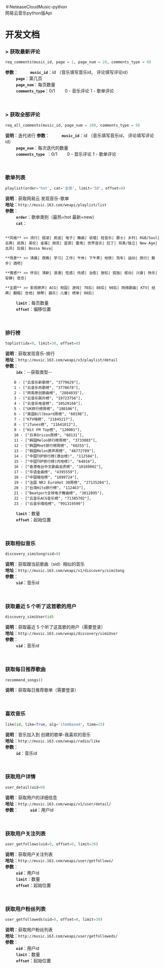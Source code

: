 
＃NeteaseCloudMusic-python
<br />
网易云音乐python版Api

# 开发文档
[^_^]:
	### > 获取精彩评论
	```python
	req_hotComment(music_id)
	```
	##### 参数：
	`music_id`：音乐id
	##### 返回数据格式：
	```python

	```


### > 获取最新评论
```python
req_comments(music_id, page = 1, page_num = 20, comments_type = 0)
```
**参数**：
&ensp;&ensp;&ensp;&ensp;&ensp;**`music_id`**：id   （音乐填写音乐id， 评论填写评论id）<br>
&ensp;&ensp;&ensp;&ensp;&ensp;**`page`**：第几页<br>
&ensp;&ensp;&ensp;&ensp;&ensp;**`page_num`**：每页数量<br>
&ensp;&ensp;&ensp;&ensp;&ensp;**`comments_type`**：0/1&nbsp;&nbsp;&nbsp;&nbsp;&nbsp;&nbsp;&nbsp; 0 - 音乐评论     1 - 歌单评论<br>

<br>

### > 获取全部评论
```python
req_all_comments(music_id, page_num = 100, comments_type = 0)
```
**说明**：迭代进行
**参数**：
&ensp;&ensp;&ensp;&ensp;&ensp;**`music_id`**：id    （音乐填写音乐id， 评论填写评论id）<br>
&ensp;&ensp;&ensp;&ensp;&ensp;**`page_num`**：每次迭代的数量<br>
&ensp;&ensp;&ensp;&ensp;&ensp;**`comments_type `**：0/1&nbsp;&nbsp;&nbsp;&nbsp;&nbsp;&nbsp;&nbsp; 0 - 音乐评论     1 - 歌单评论<br>

<br>

### 歌单列表
```python
playlist(order='hot', cat='全部', limit='50', offset=0)
```
**说明**：获取网易云 发现音乐-歌单 <br>
**地址**：`http://music.163.com/weapi/playlist/list`<br />
**参数**：<br>
&ensp;&ensp;&ensp;&ensp;&ensp;**`order`**：歌单类别（最热=hot    最新=new）<br>
&ensp;&ensp;&ensp;&ensp;&ensp;**`cat`**：
```**语种** >> 华语| 欧美| 日语| 韩语| 粤语| 小语种|

**风格** >> 流行| 摇滚| 民谣| 电子| 舞曲| 说唱| 轻音乐| 爵士| 乡村| R&B/Soul| 古典| 民族| 英伦| 金属| 朋克| 蓝调| 雷鬼| 世界音乐| 拉丁| 另类/独立| New Age| 古风| 后摇| Bossa Nova|

**场景** >> 清晨| 夜晚| 学习| 工作| 午休| 下午茶| 地铁| 驾车| 运动| 旅行| 散步| 酒吧|

**情感** >> 怀旧| 清新| 浪漫| 性感| 伤感| 治愈| 放松| 孤独| 感动| 兴奋| 快乐| 安静| 思念|

**主题** >> 影视原声| ACG| 校园| 游戏| 70后| 80后| 90后| 网络歌曲| KTV| 经典| 翻唱| 吉他| 钢琴| 器乐| 儿童| 榜单| 00后|
```
&ensp;&ensp;&ensp;&ensp;&ensp;**`limit`**：每页数量<br>
&ensp;&ensp;&ensp;&ensp;&ensp;**`offset`**：偏移位置<br>

<br>

### 排行榜
```python
toplist(idx=0, limit=30, offset=0)
```
**说明**：获取发现音乐-排行<br>
**地址**：`http://music.163.com/weapi/v3/playlist/detail`<br>
**参数**：<br>
&ensp;&ensp;&ensp;&ensp;&ensp;**`idx`**：--获取类型--<br>
	

	    0 - ["云音乐新歌榜", "3779629"],
    	1 - ["云音乐热歌榜", "3778678"],
    	2 - ["网易原创歌曲榜", "2884035"],
    	3 - ["云音乐飙升榜", "19723756"],
    	4 - ["云音乐电音榜", "10520166"],
    	5 - ["UK排行榜周榜", "180106"],
    	6 - ["美国Billboard周榜", "60198"],
    	7 - ["KTV嗨榜", "21845217"],
    	8 - ["iTunes榜", "11641012"],
    	9 - ["Hit FM Top榜", "120001"],
    	10 - ["日本Oricon周榜", "60131"],
    	11 - ["韩国Melon排行榜周榜", "3733003"],
    	12 - ["韩国Mnet排行榜周榜", "60255"],
    	13 - ["韩国Melon原声周榜", "46772709"],
    	14 - ["中国TOP排行榜(港台榜)", "112504"],
    	15 - ["中国TOP排行榜(内地榜)", "64016"],
    	16 - ["香港电台中文歌曲龙虎榜", "10169002"],
    	17 - ["华语金曲榜", "4395559"],
    	18 - ["中国嘻哈榜", "1899724"],
    	19 - ["法国 NRJ EuroHot 30周榜", "27135204"],
    	20 - ["台湾Hito排行榜", "112463"],
    	21 - ["Beatport全球电子舞曲榜", "3812895"],
    	22 - ["云音乐ACG音乐榜", "71385702"],
    	23 - ["云音乐嘻哈榜", "991319590"]
	
&ensp;&ensp;&ensp;&ensp;&ensp;**`limit`**：数量<br>
&ensp;&ensp;&ensp;&ensp;&ensp;**`offset`**：起始位置<br>

<br>

### 获取相似音乐
```python
discovery_simiSong(sid=0)
```
**说明**：获取跟当前歌曲（sid）相似的音乐<br>
**地址**：`http://music.163.com/weapi/v1/discovery/simiSong`<br>
**参数**：<br>
&ensp;&ensp;&ensp;&ensp;&ensp;**`sid`**：音乐id

<br>

### 获取最近 5 个听了这首歌的用户
```python
discovery_simiUser(id)
```
**说明**：获取最近 5 个听了这首歌的用户（需要登录）<br>
**地址**：`http://music.163.com/weapi/discovery/simiUser`<br>
**参数**：<br>
&ensp;&ensp;&ensp;&ensp;&ensp;**`sid`**：音乐id<br>

<br>

### 获取每日推荐歌曲
```python
recommend_songs()
```
**说明**：获取每日推荐歌单（需要登录）

<br>

### 喜欢音乐
```python
like(id, like=True, alg='itembased', time=25)
```
**说明**：音乐加入到 创建的歌单-我喜欢的音乐<br>
**地址**：`http://music.163.com/weapi/radio/like`<br>
**参数**：<br>
&ensp;&ensp;&ensp;&ensp;&ensp;**`id`**：音乐id<br>

<br>

### 获取用户详情
```python
user_detail(uid=0)
```
**说明**：获取用户的详细信息<br>
**地址**：`http://music.163.com/weapi/v1/user/detail/`<br>
**参数**：
&ensp;&ensp;&ensp;&ensp;&ensp;**`uid`**：用户id<br>

<br>

### 获取用户关注列表
```python
user_getfollows(uid=0, offset=0, limit=30)
```
**说明**：获取用户关注列表<br>
**地址**：`http://music.163.com/weapi/user/getfollows/`<br>
**参数**：<br>
&ensp;&ensp;&ensp;&ensp;&ensp;**`uid`**：用户id<br>
&ensp;&ensp;&ensp;&ensp;&ensp;**`limit`**：数量<br>
&ensp;&ensp;&ensp;&ensp;&ensp;**`offset`**：起始位置<br>

<br>

### 获取用户粉丝列表
```python
user_getfolloweds(uid=0, offset=0, limit=30)
```
**说明**：获取用户粉丝列表<br>
**地址**：`http://music.163.com/weapi/user/getfolloweds/`<br>
**参数**：<br>
&ensp;&ensp;&ensp;&ensp;&ensp;**`uid`**：用户id<br>
&ensp;&ensp;&ensp;&ensp;&ensp;**`limit`**：数量<br>
&ensp;&ensp;&ensp;&ensp;&ensp;**`offset`**：起始位置<br>
